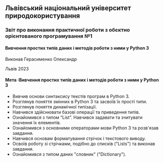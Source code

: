 ## Львівський національний університет природокористування 
### Звіт про виконання практичної роботи з обєктно орієнтованого програмування №1
#### Вивчення простих типів даних і методів роботи з ними у Python 3
Виконав Герасименко Олександр

Львів 2023
#### Мета :Вивчення простих типів даних і методів роботи з ними у Python 3
- Вивчив основи синтаксису текстів програм в Python 3.
- Розглянув поняття змінних в Python 3 та засвоїв їх прості типи.
- Розглянув поняття динамічної типізації.
- Навчився здійснювати базові операції та приведення типів.
- Ознайомився з типом “List”. Навчився задавати та зчитувати значення їх елементів.
- Ознайомився з основними операторами мови Python 3 та розв'язав завдання.
- Навчився основам форматування стрічок і текстового виводу.
- Освоїв роботу зі стрічками, подібно до списків ("Lists") та виконав завдання.
- Ознайомився з типом даних "словник" ("Dictionary").
